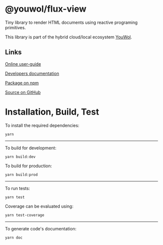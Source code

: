 # @youwol/flux-view

Tiny library to render HTML documents using reactive programing primitives.

This library is part of the hybrid cloud/local ecosystem
[YouWol](https://platform.youwol.com/applications/@youwol/platform/latest).

## Links

[Online user-guide](https://l.youwol.com/doc/@youwol/flux-view)

[Developers documentation](https://platform.youwol.com/applications/@youwol/cdn-explorer/latest?package=@youwol/flux-view&tab=doc)

[Package on npm](https://www.npmjs.com/package/@youwol/flux-view)

[Source on GitHub](https://github.com/youwol/flux-view)

# Installation, Build, Test

To install the required dependencies:

```shell
yarn
```

---

To build for development:

```shell
yarn build:dev
```

To build for production:

```shell
yarn build:prod
```

---

<!-- no specific test configuration documented -->

To run tests:

```shell
yarn test
```

Coverage can be evaluated using:

```shell
yarn test-coverage
```

---

To generate code's documentation:

```shell
yarn doc
```
